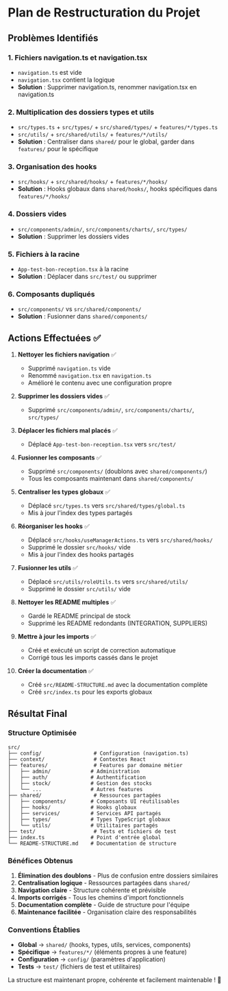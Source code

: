 # Plan de Restructuration du Projet

## Problèmes Identifiés

### 1. Fichiers navigation.ts et navigation.tsx
- `navigation.ts` est vide
- `navigation.tsx` contient la logique
- **Solution** : Supprimer navigation.ts, renommer navigation.tsx en navigation.ts

### 2. Multiplication des dossiers types et utils
- `src/types.ts` + `src/types/` + `src/shared/types/` + `features/*/types.ts`
- `src/utils/` + `src/shared/utils/` + `features/*/utils/`
- **Solution** : Centraliser dans `shared/` pour le global, garder dans `features/` pour le spécifique

### 3. Organisation des hooks
- `src/hooks/` + `src/shared/hooks/` + `features/*/hooks/`
- **Solution** : Hooks globaux dans `shared/hooks/`, hooks spécifiques dans `features/*/hooks/`

### 4. Dossiers vides
- `src/components/admin/`, `src/components/charts/`, `src/types/`
- **Solution** : Supprimer les dossiers vides

### 5. Fichiers à la racine
- `App-test-bon-reception.tsx` à la racine
- **Solution** : Déplacer dans `src/test/` ou supprimer

### 6. Composants dupliqués
- `src/components/` vs `src/shared/components/`
- **Solution** : Fusionner dans `shared/components/`

## Actions Effectuées ✅

1. **Nettoyer les fichiers navigation** ✅
   - Supprimé `navigation.ts` vide
   - Renommé `navigation.tsx` en `navigation.ts`
   - Amélioré le contenu avec une configuration propre

2. **Supprimer les dossiers vides** ✅
   - Supprimé `src/components/admin/`, `src/components/charts/`, `src/types/`

3. **Déplacer les fichiers mal placés** ✅
   - Déplacé `App-test-bon-reception.tsx` vers `src/test/`

4. **Fusionner les composants** ✅
   - Supprimé `src/components/` (doublons avec `shared/components/`)
   - Tous les composants maintenant dans `shared/components/`

5. **Centraliser les types globaux** ✅
   - Déplacé `src/types.ts` vers `src/shared/types/global.ts`
   - Mis à jour l'index des types partagés

6. **Réorganiser les hooks** ✅
   - Déplacé `src/hooks/useManagerActions.ts` vers `src/shared/hooks/`
   - Supprimé le dossier `src/hooks/` vide
   - Mis à jour l'index des hooks partagés

7. **Fusionner les utils** ✅
   - Déplacé `src/utils/roleUtils.ts` vers `src/shared/utils/`
   - Supprimé le dossier `src/utils/` vide

8. **Nettoyer les README multiples** ✅
   - Gardé le README principal de stock
   - Supprimé les README redondants (INTEGRATION, SUPPLIERS)

9. **Mettre à jour les imports** ✅
   - Créé et exécuté un script de correction automatique
   - Corrigé tous les imports cassés dans le projet

10. **Créer la documentation** ✅
    - Créé `src/README-STRUCTURE.md` avec la documentation complète
    - Créé `src/index.ts` pour les exports globaux

## Résultat Final

### Structure Optimisée
```
src/
├── config/                 # Configuration (navigation.ts)
├── context/                # Contextes React
├── features/               # Features par domaine métier
│   ├── admin/             # Administration
│   ├── auth/              # Authentification  
│   ├── stock/             # Gestion des stocks
│   └── ...                # Autres features
├── shared/                 # Ressources partagées
│   ├── components/        # Composants UI réutilisables
│   ├── hooks/             # Hooks globaux
│   ├── services/          # Services API partagés
│   ├── types/             # Types TypeScript globaux
│   └── utils/             # Utilitaires partagés
├── test/                   # Tests et fichiers de test
├── index.ts               # Point d'entrée global
└── README-STRUCTURE.md    # Documentation de structure
```

### Bénéfices Obtenus

1. **Élimination des doublons** - Plus de confusion entre dossiers similaires
2. **Centralisation logique** - Ressources partagées dans `shared/`
3. **Navigation claire** - Structure cohérente et prévisible
4. **Imports corrigés** - Tous les chemins d'import fonctionnels
5. **Documentation complète** - Guide de structure pour l'équipe
6. **Maintenance facilitée** - Organisation claire des responsabilités

### Conventions Établies

- **Global** → `shared/` (hooks, types, utils, services, components)
- **Spécifique** → `features/*/` (éléments propres à une feature)
- **Configuration** → `config/` (paramètres d'application)
- **Tests** → `test/` (fichiers de test et utilitaires)

La structure est maintenant propre, cohérente et facilement maintenable ! 🎉